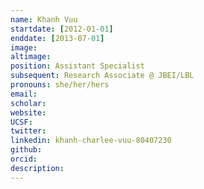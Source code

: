 ```yaml
---
name: Khanh Vuu
startdate: [2012-01-01]
enddate: [2013-07-01]
image:
altimage:
position: Assistant Specialist
subsequent: Research Associate @ JBEI/LBL
pronouns: she/her/hers
email:
scholar:
website:
UCSF:
twitter:
linkedin: khanh-charlee-vuu-80407230
github:
orcid:
description:
---
```

